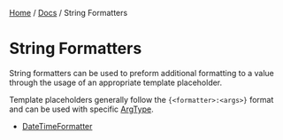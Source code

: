 [Home](/README.md) / [Docs](/docs/README.md) / String Formatters

# String Formatters
String formatters can be used to preform additional formatting to a value through the usage of an appropriate template placeholder.

Template placeholders generally follow the `{<formatter>:<args>}` format and can be used with specific [ArgType](/docs/enums/ArgType.md).

- [DateTimeFormatter](/docs/string-formatters/DateTimeFormatter.md)